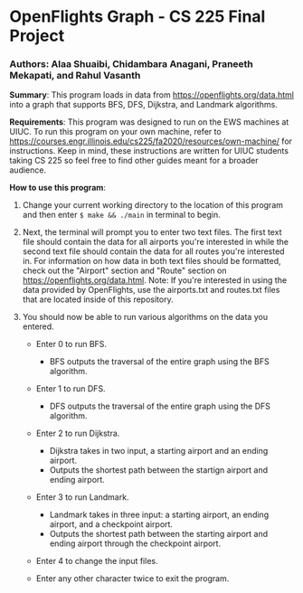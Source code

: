 # OpenFlights Graph - CS 225 Final Project

### Authors: Alaa Shuaibi, Chidambara Anagani, Praneeth Mekapati, and Rahul Vasanth

**Summary**: This program loads in data from https://openflights.org/data.html into a graph that supports BFS, DFS, Dijkstra, and Landmark algorithms.

**Requirements**: This program was designed to run on the EWS machines at UIUC. To run this program on your own machine, refer to https://courses.engr.illinois.edu/cs225/fa2020/resources/own-machine/ for instructions. Keep in mind, these instructions are written for UIUC students taking CS 225 so feel free to find other guides meant for a broader audience.

**How to use this program**:

1. Change your current working directory to the location of this program and then enter `$ make && ./main` in terminal to begin.

2. Next, the terminal will prompt you to enter two text files. The first text file should contain the data for all airports you're interested in while the second text file should contain the data for all routes you're interested in. For information on how data in both text files should be formatted, check out the "Airport" section and "Route" section on https://openflights.org/data.html. Note: If you're interested in using the data provided by OpenFlights, use the airports.txt and routes.txt files that are located inside of this repository.

3. You should now be able to run various algorithms on the data you entered.
    * Enter 0 to run BFS.
        - BFS outputs the traversal of the entire graph using the BFS algorithm.
        
    * Enter 1 to run DFS.
        - DFS outputs the traversal of the entire graph using the DFS algorithm.
        
    * Enter 2 to run Dijkstra.
        - Dijkstra takes in two input, a starting airport and an ending airport.
        - Outputs the shortest path between the startign airport and ending airport.
        
    * Enter 3 to run Landmark.
        - Landmark takes in three input: a starting airport, an ending airport, and a checkpoint airport.
        - Outputs the shortest path between the starting airport and ending airport through the checkpoint airport.
        
    * Enter 4 to change the input files.
    
    * Enter any other character twice to exit the program.
